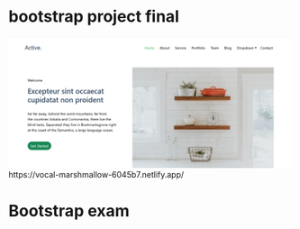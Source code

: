 <h1> bootstrap project final</h1>
<a href="https://vocal-marshmallow-6045b7.netlify.app/"><img src="Screenshot 2025-01-23 142610.png"></a>
https://vocal-marshmallow-6045b7.netlify.app/



<h1> Bootstrap exam</h1>
<img src="">
